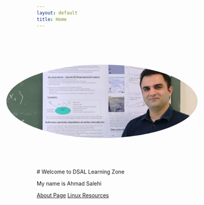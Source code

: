 ```yaml
---
layout: default
title: Home
---
```

<img src="/assets/images/GitHub cover.png" alt="Ahmad Salehi" style="width:600px; border-radius:75%; margin:80px; float:right;">
# Welcome to DSAL Learning Zone

My name is Ahmad Salehi

[About Page](/about)
[Linux Resources](/linux)
